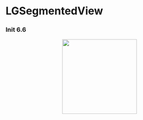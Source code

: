 # LGSegmentedView

### Init 6.6

<div align="center"><img src="https://fastly.jsdelivr.net/gh/Lagrange1813/Blog-Img/2022/202206141547559.gif" width="200px"/></div>

